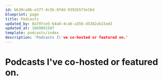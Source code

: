 ```yaml
---
id: bb30ca9b-e377-4c5b-8fdd-9392b5f3e16d
blueprint: page
title: Podcasts
updated_by: 8a797ce5-64a8-4ca6-a356-d5382ab15ad3
updated_at: 1669891587
template: podcasts/index
description: 'Podcasts I\'ve co-hosted or featured on.'
---
```

# Podcasts I've co-hosted or featured on.
